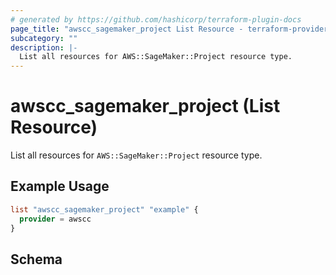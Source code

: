 ```yaml
---
# generated by https://github.com/hashicorp/terraform-plugin-docs
page_title: "awscc_sagemaker_project List Resource - terraform-provider-awscc"
subcategory: ""
description: |-
  List all resources for AWS::SageMaker::Project resource type.
---
```


# awscc_sagemaker_project (List Resource)

List all resources for `AWS::SageMaker::Project` resource type.

## Example Usage

```terraform
list "awscc_sagemaker_project" "example" {
  provider = awscc
}
```

<!-- schema generated by tfplugindocs -->
## Schema
